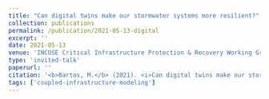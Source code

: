 ```yaml
---
title: "Can digital twins make our stormwater systems more resilient?"
collection: publications
permalink: /publication/2021-05-13-digital
excerpt: ''
date: 2021-05-13
venue: 'INCOSE Critical Infrastructure Protection & Recovery Working Group'
type: 'invited-talk'
paperurl: ''
citation: '<b>Bartos, M.</b> (2021). <i>Can digital twins make our stormwater systems more resilient?</i> INCOSE Critical Infrastructure Protection & Recovery Working Group, Monthly Webinar.'
tags: ['coupled-infrastructure-modeling']
---
```

